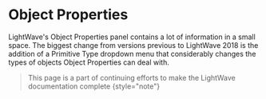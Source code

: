 # Object Properties

LightWave's Object Properties panel contains a lot of information in a small space. The biggest change from versions previous to LightWave 2018 is the addition of a Primitive Type dropdown menu that considerably changes the types of objects Object Properties can deal with. 

> This page is a part of continuing efforts to make the LightWave documentation complete
> {style="note"}